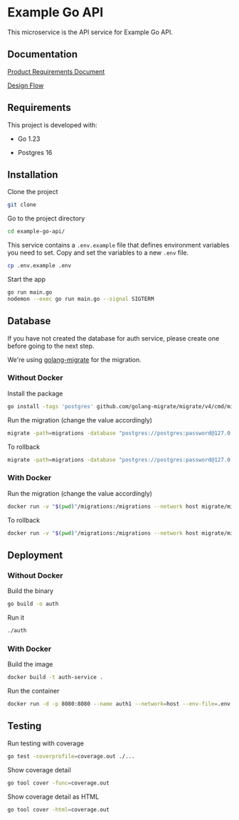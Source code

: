 # Example Go API

This microservice is the API service for Example Go API.

## Documentation

[Product Requirements Document]()

[Design Flow]()

## Requirements

This project is developed with:

- Go 1.23

- Postgres 16

## Installation

Clone the project

```bash
git clone
```

Go to the project directory

```bash
cd example-go-api/
```

This service contains a `.env.example` file that defines environment variables you need to set. Copy and set the variables to a new `.env` file.

```bash
cp .env.example .env
```

Start the app

```bash
go run main.go
nodemon --exec go run main.go --signal SIGTERM
```

## Database

If you have not created the database for auth service, please create one before going to the next step.

We're using [golang-migrate](https://github.com/golang-migrate/migrate) for the migration.

### Without Docker

Install the package

```bash
go install -tags 'postgres' github.com/golang-migrate/migrate/v4/cmd/migrate@latest
```

Run the migration (change the value accordingly)

```bash
migrate -path=migrations -database "postgres://postgres:password@127.0.0.1:5432/database?sslmode=disable" up
```

To rollback

```bash
migrate -path=migrations -database "postgres://postgres:password@127.0.0.1:5432/database?sslmode=disable" down 1
```

### With Docker

Run the migration (change the value accordingly)

```bash
docker run -v "$(pwd)"/migrations:/migrations --network host migrate/migrate -path=/migrations/ -database "postgres://postgres:password@127.0.0.1:5432/database?sslmode=disable" up
```

To rollback

```bash
docker run -v "$(pwd)"/migrations:/migrations --network host migrate/migrate -path=/migrations/ -database "postgres://postgres:password@127.0.0.1:5432/database?sslmode=disable" down 1
```

## Deployment

### Without Docker

Build the binary

```bash
go build -o auth
```

Run it

```bash
./auth
```

### With Docker

Build the image

```bash
docker build -t auth-service .
```

Run the container

```bash
docker run -d -p 8080:8080 --name auth1 --network=host --env-file=.env auth-service
```

## Testing

Run testing with coverage

```bash
go test -coverprofile=coverage.out ./...
```

Show coverage detail

```bash
go tool cover -func=coverage.out
```

Show coverage detail as HTML

```bash
go tool cover -html=coverage.out
```
